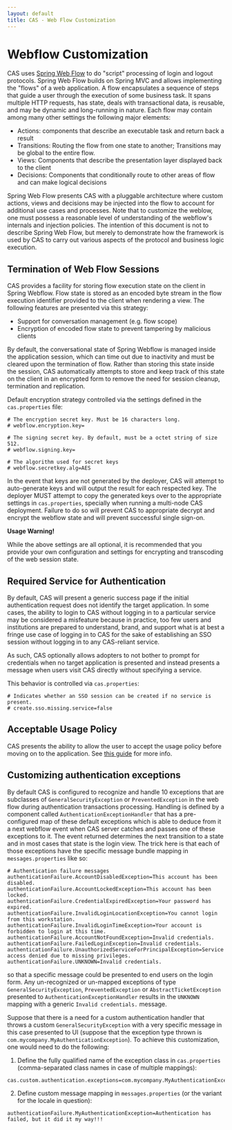 ```yaml
---
layout: default
title: CAS - Web Flow Customization
---
```



# Webflow Customization
CAS uses [Spring Web Flow](projects.spring.io/spring-webflow) to do "script" processing of login and logout protocols. 
Spring Web Flow builds on Spring MVC and allows implementing the "flows" of a web application. A flow encapsulates a sequence 
of steps that guide a user through the execution of some business task. It spans multiple HTTP requests, has state, deals with
 transactional data, is reusable, and may be dynamic and long-running in nature. Each flow may contain among many other settings the following major elements:

- Actions: components that describe an executable task and return back a result
- Transitions: Routing the flow from one state to another; Transitions may be global to the entire flow.
- Views: Components that describe the presentation layer displayed back to the client
- Decisions: Components that conditionally route to other areas of flow and can make logical decisions

Spring Web Flow presents CAS with a pluggable architecture where custom actions, views and decisions may be injected into the 
flow to account for additional use cases and processes. Note that to customize the weblow, one must possess a reasonable level
of understanding of the webflow's internals and injection policies. The intention of this document is not to describe Spring Web Flow, 
but merely to demonstrate how the framework is used by CAS to carry out various aspects of the protocol and business logic execution.

## Termination of Web Flow Sessions
CAS provides a facility for storing flow execution state on the client in Spring Webflow. Flow state is stored as an encoded byte 
stream in the flow execution identifier provided to the client when rendering a view. The following features are presented via this strategy:

- Support for conversation management (e.g. flow scope)
- Encryption of encoded flow state to prevent tampering by malicious clients

By default, the conversational state of Spring Webflow is managed inside the application session, which can time out due to inactivity 
and must be cleared upon the termination of flow. Rather than storing this state inside the session, CAS automatically attempts to store 
and keep track of this state on the client in an encrypted form to remove the need for session cleanup, termination and replication.

Default encryption strategy controlled via the settings defined in the `cas.properties` file:

```properties
# The encryption secret key. Must be 16 characters long.
# webflow.encryption.key=

# The signing secret key. By default, must be a octet string of size 512.
# webflow.signing.key=

# The algorithm used for secret keys
# webflow.secretkey.alg=AES
```


In the event that keys are not generated by the deployer, CAS will attempt to auto-generate keys and will output
the result for each respected key. The deployer MUST attempt to copy the generated keys over to the appropriate
settings in `cas.properties`, specially when running a multi-node CAS deployment. Failure to do so will prevent CAS
to appropriate decrypt and encrypt the webflow state and will prevent successful single sign-on.

<div class="alert alert-warning"><strong>Usage Warning!</strong><p>
While the above settings are all optional, it is recommended that you provide your own configuration and settings for encrypting and 
transcoding of the web session state.</p></div>

## Required Service for Authentication
By default, CAS will present a generic success page if the initial authentication request does not identify
the target application. In some cases, the ability to login to CAS without logging
in to a particular service may be considered a misfeature because in practice, too few users and institutions
are prepared to understand, brand, and support what is at best a fringe use case of logging in to CAS for the
sake of establishing an SSO session without logging in to any CAS-reliant service.

As such, CAS optionally allows adopters to not bother to prompt for credentials when no target application is presented
and instead presents a message when users visit CAS directly without specifying a service.

This behavior is controlled via `cas.properties`:

```properties
# Indicates whether an SSO session can be created if no service is present.
# create.sso.missing.service=false
```

## Acceptable Usage Policy
CAS presents the ability to allow the user to accept the usage policy before moving on to the application. 
See [this guide](Webflow-Customization-AUP.html) for more info.

## Customizing authentication exceptions
By default CAS is configured to recognize and handle 10 exceptions that are subclasses of `GeneralSecurityException` or
`PreventedException` in the web flow during authentication transactions processing. Handling is defined by a component called
`AuthenticationExceptionHandler` that has a pre-configured map of these default exceptions which is able to deduce from it a next webflow
event when CAS server catches and passes one of these exceptions to it. The event returned determines the next transition to a state and
in most cases that state is the login view. The trick here is that each of those exceptions have the specific message bundle mapping in
`messages.properties` like so:

  ```properties
  # Authentication failure messages
  authenticationFailure.AccountDisabledException=This account has been disabled.
  authenticationFailure.AccountLockedException=This account has been locked.
  authenticationFailure.CredentialExpiredException=Your password has expired.
  authenticationFailure.InvalidLoginLocationException=You cannot login from this workstation.
  authenticationFailure.InvalidLoginTimeException=Your account is forbidden to login at this time.
  authenticationFailure.AccountNotFoundException=Invalid credentials.
  authenticationFailure.FailedLoginException=Invalid credentials.
  authenticationFailure.UnauthorizedServiceForPrincipalException=Service access denied due to missing privileges.
  authenticationFailure.UNKNOWN=Invalid credentials.
  ```
  so that a specific message could be presented to end users on the login form. Any un-recognized or un-mapped exceptions of type
  `GeneralSecurityException`, `PreventedException` or `AbstractTicketException` presented to `AuthenticationExceptionHandler` results in
  the `UNKNOWN` mapping with a generic `Invalid credentials.` message.

  Suppose that there is a need for a custom authentication handler that throws a custom `GeneralSecurityException` with a very specific
  message in this case presented to UI (suppose that the exception type thrown is `com.mycompany.MyAuthenticationException`). To achieve
  this customization, one would need to do the following:

   1. Define the fully qualified name of the exception class in `cas.properties` (comma-separated class names in case of multiple
    mappings):

   ```properties
   cas.custom.authentication.exceptions=com.mycompany.MyAuthenticationException
   ```
   2. Define custom message mapping in `messages.properties` (or the variant for the locale in question):

   ```properties
   authenticationFailure.MyAuthenticationException=Authentication has failed, but it did it my way!!!
   ```


